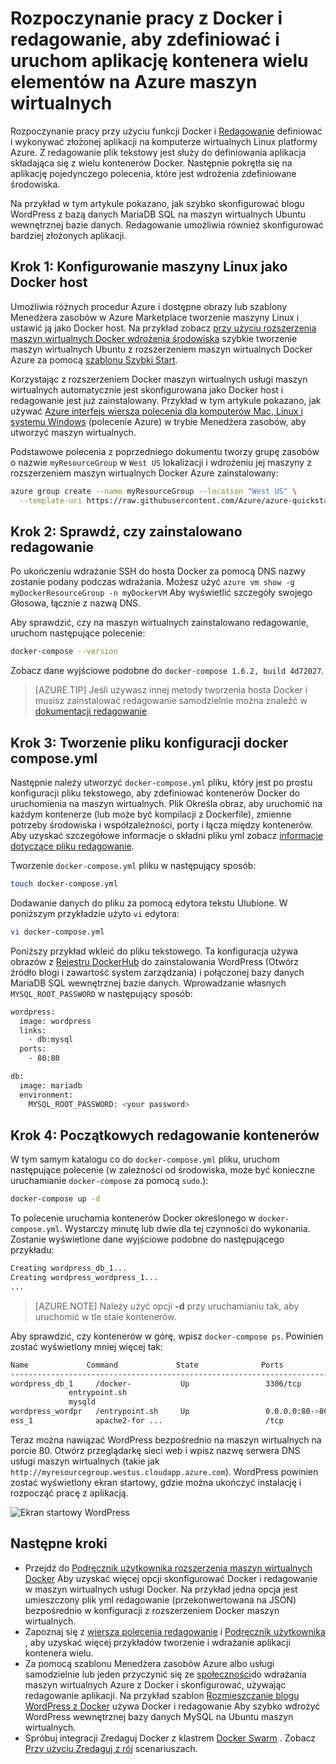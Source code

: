 <properties
   pageTitle="Docker i redagowanie na komputerze wirtualnych | Microsoft Azure"
   description="Krótkie wprowadzenie do pracy z Redagowanie i Docker w przypadku maszyn wirtualnych Linux platformy Azure"
   services="virtual-machines-linux"
   documentationCenter=""
   authors="iainfoulds"
   manager="timlt"
   editor=""
   tags="azure-resource-manager"/>

<tags
   ms.service="virtual-machines-linux"
   ms.devlang="NA"
   ms.topic="article"
   ms.tgt_pltfrm="vm-linux"
   ms.workload="infrastructure-services"
   ms.date="09/22/2016"
   ms.author="iainfou"/>

# <a name="get-started-with-docker-and-compose-to-define-and-run-a-multi-container-application-on-an-azure-virtual-machine"></a>Rozpoczynanie pracy z Docker i redagowanie, aby zdefiniować i uruchom aplikację kontenera wielu elementów na Azure maszyn wirtualnych

Rozpoczynanie pracy przy użyciu funkcji Docker i [Redagowanie](http://github.com/docker/compose) definiować i wykonywać złożonej aplikacji na komputerze wirtualnych Linux platformy Azure. Z redagowanie plik tekstowy jest służy do definiowania aplikacja składająca się z wielu kontenerów Docker. Następnie pokrętła się na aplikację pojedynczego polecenia, które jest wdrożenia zdefiniowane środowiska. 

Na przykład w tym artykule pokazano, jak szybko skonfigurować blogu WordPress z bazą danych MariaDB SQL na maszyn wirtualnych Ubuntu wewnętrznej bazie danych. Redagowanie umożliwia również skonfigurować bardziej złożonych aplikacji.


## <a name="step-1-set-up-a-linux-vm-as-a-docker-host"></a>Krok 1: Konfigurowanie maszyny Linux jako Docker host

Umożliwia różnych procedur Azure i dostępne obrazy lub szablony Menedżera zasobów w Azure Marketplace tworzenie maszyny Linux i ustawić ją jako Docker host. Na przykład zobacz [przy użyciu rozszerzenia maszyn wirtualnych Docker wdrożenia środowiska](virtual-machines-linux-dockerextension.md) szybkie tworzenie maszyn wirtualnych Ubuntu z rozszerzeniem maszyn wirtualnych Docker Azure za pomocą [szablonu Szybki Start](https://github.com/Azure/azure-quickstart-templates/tree/master/docker-simple-on-ubuntu). 

Korzystając z rozszerzeniem Docker maszyn wirtualnych usługi maszyn wirtualnych automatycznie jest skonfigurowana jako Docker host i redagowanie jest już zainstalowany. Przykład w tym artykule pokazano, jak używać [Azure interfejs wiersza polecenia dla komputerów Mac, Linux i systemu Windows](../xplat-cli-install.md) (polecenie Azure) w trybie Menedżera zasobów, aby utworzyć maszyn wirtualnych.

Podstawowe polecenia z poprzedniego dokumentu tworzy grupę zasobów o nazwie `myResourceGroup` w `West US` lokalizacji i wdrożeniu jej maszyny z rozszerzeniem maszyn wirtualnych Docker Azure zainstalowany:

```bash
azure group create --name myResourceGroup --location "West US" \
  --template-uri https://raw.githubusercontent.com/Azure/azure-quickstart-templates/master/docker-simple-on-ubuntu/azuredeploy.json
```

## <a name="step-2-verify-that-compose-is-installed"></a>Krok 2: Sprawdź, czy zainstalowano redagowanie

Po ukończeniu wdrażanie SSH do hosta Docker za pomocą DNS nazwy zostanie podany podczas wdrażania. Możesz użyć `azure vm show -g myDockerResourceGroup -n myDockerVM` Aby wyświetlić szczegóły swojego Głosowa, łącznie z nazwą DNS.

Aby sprawdzić, czy na maszyn wirtualnych zainstalowano redagowanie, uruchom następujące polecenie:

```bash
docker-compose --version
```

Zobacz dane wyjściowe podobne do `docker-compose 1.6.2, build 4d72027`.

>[AZURE.TIP] Jeśli używasz innej metody tworzenia hosta Docker i musisz zainstalować redagowanie samodzielnie można znaleźć w [dokumentacji redagowanie](https://github.com/docker/compose/blob/882dc673ce84b0b29cd59b6815cb93f74a6c4134/docs/install.md).


## <a name="step-3-create-a-docker-composeyml-configuration-file"></a>Krok 3: Tworzenie pliku konfiguracji docker compose.yml

Następnie należy utworzyć `docker-compose.yml` pliku, który jest po prostu konfiguracji pliku tekstowego, aby zdefiniować kontenerów Docker do uruchomienia na maszyn wirtualnych. Plik Określa obraz, aby uruchomić na każdym kontenerze (lub może być kompilacji z Dockerfile), zmienne potrzeby środowiska i współzależności, porty i łącza między kontenerów. Aby uzyskać szczegółowe informacje o składni pliku yml zobacz [informacje dotyczące pliku redagowanie](http://docs.docker.com/compose/yml/).

Tworzenie `docker-compose.yml` pliku w następujący sposób:

```bash
touch docker-compose.yml
```

Dodawanie danych do pliku za pomocą edytora tekstu Ulubione. W poniższym przykładzie użyto `vi` edytora:

```bash
vi docker-compose.yml
```

Poniższy przykład wkleić do pliku tekstowego. Ta konfiguracja używa obrazów z [Rejestru DockerHub](https://registry.hub.docker.com/_/wordpress/) do zainstalowania WordPress (Otwórz źródło blogi i zawartość system zarządzania) i połączonej bazy danych MariaDB SQL wewnętrznej bazie danych. Wprowadzanie własnych `MYSQL_ROOT_PASSWORD` w następujący sposób:

```bash
wordpress:
  image: wordpress
  links:
    - db:mysql
  ports:
    - 80:80

db:
  image: mariadb
  environment:
    MYSQL_ROOT_PASSWORD: <your password>
```

## <a name="step-4-start-the-containers-with-compose"></a>Krok 4: Początkowych redagowanie kontenerów

W tym samym katalogu co do `docker-compose.yml` pliku, uruchom następujące polecenie (w zależności od środowiska, może być konieczne uruchamianie `docker-compose` za pomocą `sudo`.):

```bash
docker-compose up -d

```

To polecenie uruchamia kontenerów Docker określonego w `docker-compose.yml`. Wystarczy minutę lub dwie dla tej czynności do wykonania. Zostanie wyświetlone dane wyjściowe podobne do następującego przykładu:

```bash
Creating wordpress_db_1...
Creating wordpress_wordpress_1...
...
```

>[AZURE.NOTE] Należy użyć opcji **-d** przy uruchamianiu tak, aby uruchomić w tle stale kontenerów.

Aby sprawdzić, czy kontenerów w górę, wpisz `docker-compose ps`. Powinien zostać wyświetlony mniej więcej tak:

```bash
Name             Command             State              Ports
-------------------------------------------------------------------------
wordpress_db_1     /docker-           Up                 3306/tcp
             entrypoint.sh
             mysqld
wordpress_wordpr   /entrypoint.sh     Up                 0.0.0.0:80->80
ess_1              apache2-for ...                       /tcp
```

Teraz można nawiązać WordPress bezpośrednio na maszyn wirtualnych na porcie 80. Otwórz przeglądarkę sieci web i wpisz nazwę serwera DNS usługi maszyn wirtualnych (takie jak `http://myresourcegroup.westus.cloudapp.azure.com`). WordPress powinien zostać wyświetlony ekran startowy, gdzie można ukończyć instalację i rozpocząć pracę z aplikacją.

![Ekran startowy WordPress][wordpress_start]


## <a name="next-steps"></a>Następne kroki

* Przejdź do [Podręcznik użytkownika rozszerzenia maszyn wirtualnych Docker](https://github.com/Azure/azure-docker-extension/blob/master/README.md) Aby uzyskać więcej opcji skonfigurować Docker i redagowanie w maszyn wirtualnych usługi Docker. Na przykład jedna opcja jest umieszczony plik yml redagowanie (przekonwertowana na JSON) bezpośrednio w konfiguracji z rozszerzeniem Docker maszyn wirtualnych.
* Zapoznaj się z [wiersza polecenia redagowanie](http://docs.docker.com/compose/reference/) i [Podręcznik użytkownika](http://docs.docker.com/compose/) , aby uzyskać więcej przykładów tworzenie i wdrażanie aplikacji kontenera wielu.
* Za pomocą szablonu Menedżera zasobów Azure albo usługi samodzielnie lub jeden przyczynić się ze [społeczności](https://azure.microsoft.com/documentation/templates/)do wdrażania maszyn wirtualnych Azure z Docker i skonfigurować, używając redagowanie aplikacji. Na przykład szablon [Rozmieszczanie blogu WordPress z Docker](https://github.com/Azure/azure-quickstart-templates/tree/master/docker-wordpress-mysql) używa Docker i redagowanie Aby szybko wdrożyć WordPress wewnętrznej bazy danych MySQL na Ubuntu maszyn wirtualnych.
* Spróbuj integracji Zredaguj Docker z klastrem [Docker Swarm](virtual-machines-linux-docker-swarm.md) . Zobacz [Przy użyciu Zredaguj z rój](https://docs.docker.com/compose/swarm/) scenariuszach.

<!--Image references-->

[wordpress_start]: ./media/virtual-machines-linux-docker-compose-quickstart/WordPress.png
